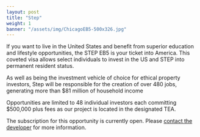 ```yaml
---
layout: post
title: "Step"
weight: 1
banner: "/assets/img/ChicagoEB5-500x326.jpg"
---
```


If you want to live in the United States and benefit from superior education and lifestyle opportunities, the STEP EB5 is your ticket into America.  This coveted visa allows select individuals to invest in the US and STEP into permanent resident status.

As well as being the investment vehicle of choice for ethical property investors, Step will be responsible for the creation of over 480 jobs, generating more than $81 million of household income

Opportunities are limited to 48 individual investors each committing $500,000 plus fees as our project is located in the designated TEA.

The subscription for this opportunity is currently open.  Please [contact the developer](./developers) for more information.